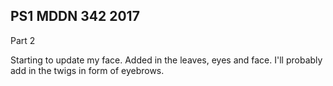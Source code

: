 ## PS1 MDDN 342 2017


Part 2

Starting to update my face. Added in the leaves, eyes and face. I'll probably add in the twigs in form of eyebrows.